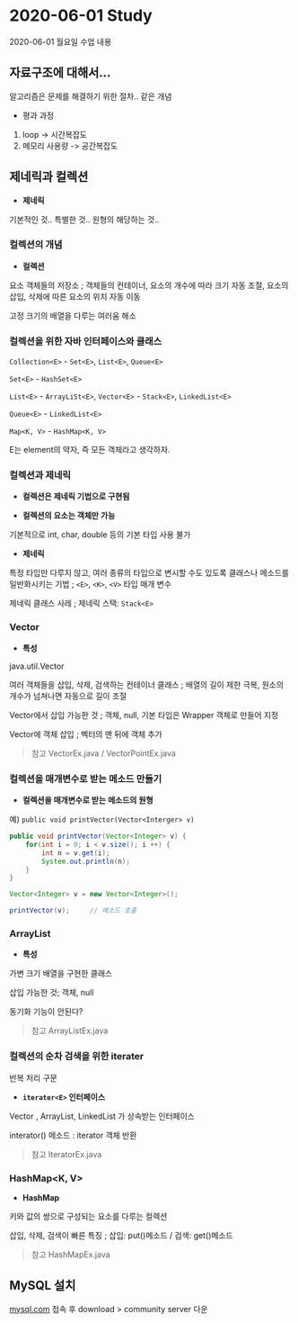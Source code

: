 # 2020-06-01 Study

2020-06-01 월요일 수업 내용  

## 자료구조에 대해서...

알고리즘은 문제를 해결하기 위한 절차.. 같은 개념

* 평과 과정

1. loop -> 시간복잡도
2. 메모리 사용량 -> 공간복잡도

## 제네릭과 컬렉션

* **제네릭**

기본적인 것.. 특별한 것.. 원형의 해당하는 것..

### 컬렉션의 개념

- **컬렉션**

요소 객체들의 저장소 ; 객체들의 컨테이너, 요소의 개수에 따라 크기 자동 조절, 요소의 삽입, 삭제에 따른 요소의 위치 자동 이동  

고정 크기의 배열을 다루는 여러움 해소

### 컬렉션을 위한 자바 인터페이스와 클래스

``Collection<E>`` - ``Set<E>``, ``List<E>``, ``Queue<E>``

``Set<E>`` - ``HashSet<E>``

``List<E>`` - ``ArrayLiSt<E>``, ``Vector<E>`` - ``Stack<E>``, ``LinkedList<E>``

``Queue<E>`` - ``LinkedList<E>``

``Map<K, V>`` - ``HashMap<K, V>``

E는 element의 약자, 즉 모든 객체라고 생각하자.

### 컬렉션과 제네릭

- **컬렉션은 제네릭 기법으로 구현됨**

- **컬렉션의 요소는 객체만 가능**

기본적으로 int, char, double 등의 기본 타입 사용 불가

- **제네릭**

특정 타입만 다루지 않고, 여러 종류의 타입으로 변시할 수도 있도록 클래스나 메소드를 일반화시키는 기법 ; ``<E>``, ``<K>``, ``<V>`` 타입 매개 변수  

제네릭 클래스 사레 ; 제네릭 스택: ``Stack<E>``

### Vector<E>

- **특성**

java.util.Vector  

여러 객체들을 삽입, 삭제, 검색하는 컨테이너 클래스 ; 배열의 길이 제한 극복, 원소의 개수가 넘쳐나면 자동으로 길이 조절  

Vector에서 삽입 가능한 것 ; 객체, null, 기본 타입은 Wrapper 객체로 만들어 지정  

Vector에 객체 삽입 ; 벡터의 맨 뒤에 객체 추가

> 참고 VectorEx.java / VectorPointEx.java

### 컬렉션을 매개변수로 받는 메소드 만들기

- **컬렉션을 매개변수로 받는 메소드의 원형**

예) ``public void printVector(Vector<Interger> v)``

```java
public void printVector(Vector<Integer> v) {
    for(int i = 0; i < v.size(); i ++) {
        int n = v.get(i);
        System.out.println(n);
    }
}

Vector<Integer> v = new Vector<Integer>();

printVector(v);     // 메소드 호출
```

### ArrayList<E>

- **특성** 

가변 크기 배열을 구현한 클래스  

삽입 가능한 것; 객체, null  

동기화 기능이 안된다?

> 참고 ArrayListEx.java

### 컬렉션의 순차 검색을 위한 iterater

반복 처리 구문

- **``iterater<E>`` 인터페이스**

Vector<E> , ArrayList<E>, LinkedList<E> 가 상속받는 인터페이스  

interator() 메소드 : iterator 객체 반환

> 참고 IteratorEx.java 

### HashMap<K, V>

- **HashMap**

키와 값의 쌍으로 구성되는 요소를 다루는 컬렉션  

삽입, 삭제, 검색이 빠른 특징 ; 삽입: put()메소드 / 검색: get()메소드  

> 참고 HashMapEx.java


## MySQL 설치

[mysql.com](https://www.mysql.com/) 접속 후 download > community server 다운



